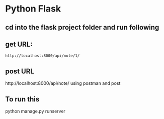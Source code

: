 # Python Flask


## cd into the flask project folder and run following

## get URL:
    
    http://localhost:8000/api/note/1/
## post URL

 http://localhost:8000/api/note/ using postman and post


## To run this
 
python manage.py runserver
